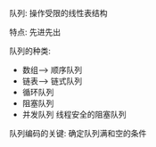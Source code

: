 队列: 操作受限的线性表结构

特点: 先进先出

队列的种类:

- 数组--> 顺序队列
- 链表--> 链式队列
- 循环队列
- 阻塞队列
- 并发队列 线程安全的阻塞队列

队列编码的关键: 确定队列满和空的条件



